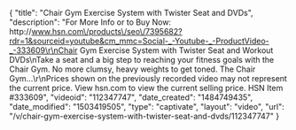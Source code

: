 {
    "title": "Chair Gym Exercise System with Twister Seat and DVDs",
    "description": "For More Info or to Buy Now: http:\/\/www.hsn.com\/products\/seo\/7395682?rdr=1&sourceid=youtube&cm_mmc=Social-_-Youtube-_-ProductVideo-_-333609\r\nChair Gym Exercise System with Twister Seat and Workout DVDs\nTake a seat and a big step to reaching your fitness goals with the Chair Gym. No more clumsy, heavy weights to get toned. The Chair Gym...\r\nPrices shown on the previously recorded video may not represent the current price.  View hsn.com to view the current selling price. HSN Item #333609",
    "videoid": "112347747",
    "date_created": "1484749435",
    "date_modified": "1503419505",
    "type": "captivate",
    "layout": "video",
    "url": "\/v\/chair-gym-exercise-system-with-twister-seat-and-dvds\/112347747"
}